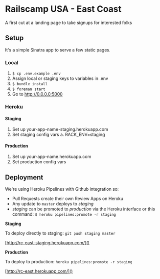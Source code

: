 # Railscamp USA - East Coast

A first cut at a landing page to take signups for interested folks

## Setup

It's a simple Sinatra app to serve a few static pages.

### Local

1.  `$ cp .env.example .env`
2. Assign local or staging keys to variables in .env
3.  `$ bundle install`
4.  `$ foreman start`
5. Go to http://0.0.0.0:5000

### Heroku

#### Staging
1. Set up your-app-name-staging.herokuapp.com
2. Set staging config vars
  a. RACK_ENV=staging

#### Production
1. Set up your-app-name.herokuapp.com
2. Set production config vars


Deployment
----------

We're using Heroku Pipelines with Github integration so:

* Pull Requests create their own Review Apps on Heroku
* Any update to `master` deploys to *staging*
* *staging* can be promoted to *production* via the Heroku interface or this command: `$ heroku pipelines:promote -r staging`



**Staging**

To deploy directly to staging: `git push staging master`

[http://rc-east-staging.herokuapp.com/]()

**Production**

To deploy to production: `heroku pipelines:promote -r staging`

[http://rc-east.herokuapp.com/]()